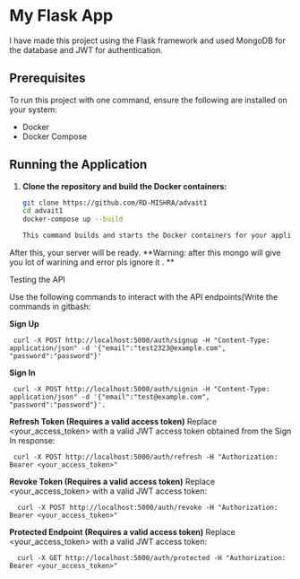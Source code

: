 # My Flask App

I have made this project using the Flask framework and used MongoDB for the database and JWT for authentication.

## Prerequisites

To run this project with one command, ensure the following are installed on your system:
- Docker
- Docker Compose

## Running the Application

1. **Clone the repository and build the Docker containers:**

   ```sh
   git clone https://github.com/RD-MISHRA/advait1
   cd advait1
   docker-compose up --build

   This command builds and starts the Docker containers for your application.

After this, your server will be ready.
**Warning: after this  mongo  will give you lot of warining and error pls ignore it .</span> **

Testing the API

Use the following commands to interact with the API endpoints(Write the commands in gitbash:

   **Sign Up**
     
     curl -X POST http://localhost:5000/auth/signup -H "Content-Type: application/json" -d '{"email":"test2323@example.com", "password":"password"}'


**Sign In**

     curl -X POST http://localhost:5000/auth/signin -H "Content-Type: application/json" -d '{"email":"test@example.com", "password":"password"}'.



   **Refresh Token (Requires a valid access token)**
         Replace <your_access_token> with a valid JWT access token obtained from the Sign In response:
     
     curl -X POST http://localhost:5000/auth/refresh -H "Authorization: Bearer <your_access_token>"


**Revoke Token (Requires a valid access token)**
         Replace <your_access_token> with a valid JWT access token:
      
      curl -X POST http://localhost:5000/auth/revoke -H "Authorization: Bearer <your_access_token>"



**Protected Endpoint (Requires a valid access token)**
        Replace <your_access_token> with a valid JWT access token:
      
      curl -X GET http://localhost:5000/auth/protected -H "Authorization: Bearer <your_access_token>"

